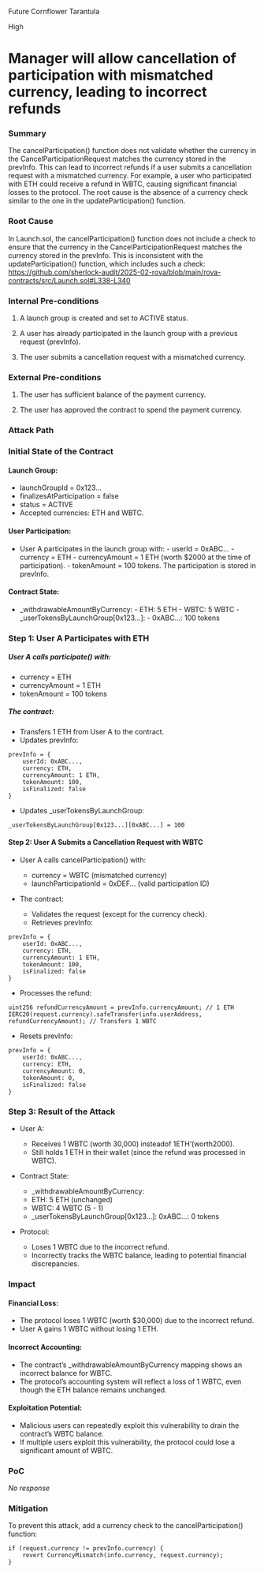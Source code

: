 Future Cornflower Tarantula

High

# Manager will allow cancellation of participation with mismatched currency, leading to incorrect refunds

### Summary

The cancelParticipation() function does not validate whether the currency in the CancelParticipationRequest matches the currency stored in the prevInfo. This can lead to incorrect refunds if a user submits a cancellation request with a mismatched currency. For example, a user who participated with ETH could receive a refund in WBTC, causing significant financial losses to the protocol. The root cause is the absence of a currency check similar to the one in the updateParticipation() function.

### Root Cause

In Launch.sol, the cancelParticipation() function does not include a check to ensure that the currency in the CancelParticipationRequest matches the currency stored in the prevInfo. This is inconsistent with the updateParticipation() function, which includes such a check:
https://github.com/sherlock-audit/2025-02-rova/blob/main/rova-contracts/src/Launch.sol#L338-L340

### Internal Pre-conditions

1. A launch group is created and set to ACTIVE status.

2. A user has already participated in the launch group with a previous request (prevInfo).

3. The user submits a cancellation request with a mismatched currency.

### External Pre-conditions

1. The user has sufficient balance of the payment currency.

2. The user has approved the contract to spend the payment currency.

### Attack Path

### Initial State of the Contract
#### Launch Group:

- launchGroupId = 0x123...
- finalizesAtParticipation = false
- status = ACTIVE
- Accepted currencies: ETH and WBTC.

#### User Participation:

- User A participates in the launch group with:
      - userId = 0xABC...
      - currency = ETH
      - currencyAmount = 1 ETH (worth $2000 at the time of participation).
      - tokenAmount = 100 tokens.
The participation is stored in prevInfo.

#### Contract State:

- _withdrawableAmountByCurrency:
       - ETH: 5 ETH
       - WBTC: 5 WBTC
       - _userTokensByLaunchGroup[0x123...]:
       - 0xABC...: 100 tokens

### Step 1: User A Participates with ETH

##### User A calls participate() with:

   - currency = ETH
   - currencyAmount = 1 ETH
   - tokenAmount = 100 tokens

#####  The contract:

  - Transfers 1 ETH from User A to the contract.
  - Updates prevInfo:

```solidity
prevInfo = {
    userId: 0xABC...,
    currency: ETH,
    currencyAmount: 1 ETH,
    tokenAmount: 100,
    isFinalized: false
}
```
  - Updates _userTokensByLaunchGroup:

```solidity
_userTokensByLaunchGroup[0x123...][0xABC...] = 100
```

#### Step 2: User A Submits a Cancellation Request with WBTC

- User A calls cancelParticipation() with:

  - currency = WBTC (mismatched currency)
  - launchParticipationId = 0xDEF... (valid participation ID)

- The contract:

  - Validates the request (except for the currency check).
  - Retrieves prevInfo:

```solidity
prevInfo = {
    userId: 0xABC...,
    currency: ETH,
    currencyAmount: 1 ETH,
    tokenAmount: 100,
    isFinalized: false
}
```
  - Processes the refund:

```solidity
uint256 refundCurrencyAmount = prevInfo.currencyAmount; // 1 ETH
IERC20(request.currency).safeTransfer(info.userAddress, refundCurrencyAmount); // Transfers 1 WBTC
```
  - Resets prevInfo:

```solidity
prevInfo = {
    userId: 0xABC...,
    currency: ETH,
    currencyAmount: 0,
    tokenAmount: 0,
    isFinalized: false
}
```

### Step 3: Result of the Attack

- User A:

  - Receives 1 WBTC (worth 30,000) insteadof 1ETH‘(worth2000).
  - Still holds 1 ETH in their wallet (since the refund was processed in WBTC).

- Contract State:

  - _withdrawableAmountByCurrency:
  - ETH: 5 ETH (unchanged)
  - WBTC: 4 WBTC (5 - 1)
  - _userTokensByLaunchGroup[0x123...]:
      0xABC...: 0 tokens

- Protocol:

  - Loses 1 WBTC due to the incorrect refund.
  - Incorrectly tracks the WBTC balance, leading to potential financial discrepancies.

### Impact

#### Financial Loss:

- The protocol loses 1 WBTC (worth $30,000) due to the incorrect refund.
- User A gains 1 WBTC without losing 1 ETH.

#### Incorrect Accounting:

- The contract’s _withdrawableAmountByCurrency mapping shows an incorrect balance for WBTC.
- The protocol’s accounting system will reflect a loss of 1 WBTC, even though the ETH balance remains unchanged.

#### Exploitation Potential:

- Malicious users can repeatedly exploit this vulnerability to drain the contract’s WBTC balance.
- If multiple users exploit this vulnerability, the protocol could lose a significant amount of WBTC.

### PoC

_No response_

### Mitigation

To prevent this attack, add a currency check to the cancelParticipation() function:

```solidity
if (request.currency != prevInfo.currency) {
    revert CurrencyMismatch(info.currency, request.currency);
}
```